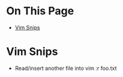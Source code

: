 # On This Page

- [Vim Snips](#vim-snips)

# Vim Snips

* Read/insert another file into vim
    :r foo.txt
